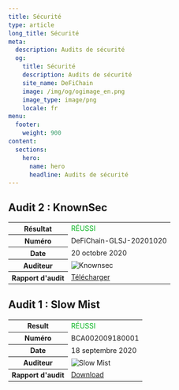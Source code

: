 ```yaml
---
title: Sécurité
type: article
long_title: Sécurité
meta:
  description: Audits de sécurité
  og:
    title: Sécurité
    description: Audits de sécurité
    site_name: DeFiChain
    image: /img/og/ogimage_en.png
    image_type: image/png
    locale: fr
menu:
  footer:
    weight: 900
content:
  sections:
    hero:
      name: hero
      headline: Audits de sécurité
---
```


## Audit 2 : KnownSec

<table>
  <tr>
    <th>Résultat</th>
    <td>
      <span style="color:#02B31B;">RÉUSSI</span>
    </td>
  </tr>
  <tr>
    <th>Numéro</th>
    <td>DeFiChain-GLSJ-20201020</td>
  </tr>
  <tr>
    <th>Date</th>
    <td>20 octobre 2020</td>
  </tr>
  <tr>
    <th>Auditeur</th>
    <td>
      <img class="cert-link" src="/img/external/logo-knownsec.png" srcset="/img/external/logo-knownsec.png 1x, /img/external/logo-knownsec@2x.png 2x" alt="Knownsec">
    </td>
  </tr>
  <tr>
    <th>Rapport d'audit</th>
    <td>
      <a href="/downloads/DeFiChain-Security-Audit-Report-V1.pdf" target="_blank">Télécharger</a>
    </td>
  </tr>
</table>

## Audit 1 : Slow Mist

<table>
  <tr>
    <th>Result</th>
    <td>
      <span style="color:#02B31B;">RÉUSSI</span>
    </td>
  </tr>
  <tr>
    <th>Numéro</th>
    <td>BCA002009180001</td>
  </tr>
  <tr>
    <th>Date</th>
    <td>18 septembre 2020</td>
  </tr>
  <tr>
    <th>Auditeur</th>
    <td>
      <img class="cert-link" src="/img/external/logo-slowmist.png" srcset="/img/external/logo-slowmist.png 1x, /img/external/logo-slowmist@2x.png 2x" alt="Slow Mist">
    </td>
  </tr>
  <tr>
    <th>Rapport d'audit</th>
    <td>
      <a href="/downloads/defichain-security-audit-slowmist.pdf" target="_blank">Download</a>
    </td>
  </tr>
</table>
